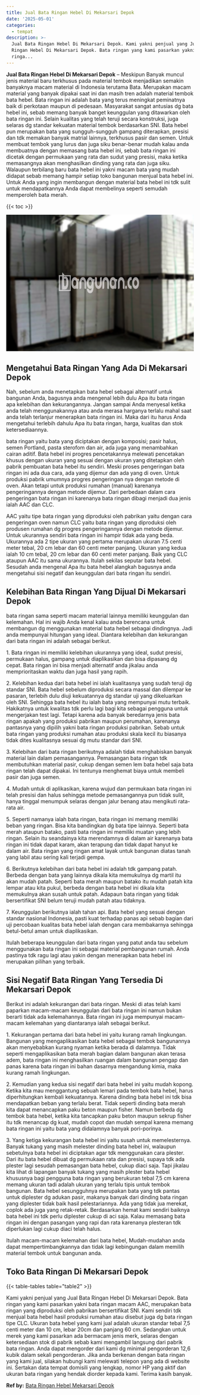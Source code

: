 ```yaml
---
title: Jual Bata Ringan Hebel Di Mekarsari Depok
date: '2025-05-01'
categories:
  - tempat
description: >-
  Jual Bata Ringan Hebel Di Mekarsari Depok. Kami yakni penjual yang Jual Bata
  Ringan Hebel Di Mekarsari Depok. Bata ringan yang kami pasarkan yakni bata
  ringa...
---
```


**Jual Bata Ringan Hebel Di Mekarsari Depok** – Meskipun Banyak muncul jenis material baru terkhusus pada material tembok menjadikan semakin banyaknya macam material di Indonesia terutama Bata. Merupakan macam material yang banyak dipakai saat ini dan masih tren adalah material tembok bata hebel. Bata ringan ini adalah bata yang terus meningkat peminatnya baik di perkotaan maupun di pedesaan. Masyarakat sangat antusias dg bata hebel ini, sebab memang banyak banget keunggulan yang ditawarkan oleh bata ringan ini. Selain kualitas yang telah teruji secara konstruksi, juga selaras dg standar kekuatan material tembok berdasarkan SNI. Bata hebel pun merupakan bata yang sungguh-sungguh gampang diterapkan, presisi dan tdk memakan banyak matrial lainnya, terkhusus pasir dan semen. Untuk membuat tembok yang lurus dan juga siku benar-benar mudah kalau anda membuatnya dengan memasang bata hebel ini, sebab bata ringan ini dicetak dengan permukaan yang rata dan sudut yang presisi, maka ketika memasangnya akan menghasilkan dinding yang rata dan juga siku. Walaupun terbilang baru bata hebel ini yakni macam bata yang mudah didapat sebab memang hampir setiap toko bangunan menjual bata hebel ini. Untuk Anda yang ingin membangun dengan material bata hebel ini tdk sulit untuk mendapatkannya Anda dapat membelinya seperti semudah memperoleh bata merah.

{{< toc >}}

![Jual Bata Ringan Hebel Di Mekarsari Depok](/images/jual-hebel-murah-38.png)

## Mengetahui Bata Ringan Yang Ada Di Mekarsari Depok

Nah, sebelum anda menetapkan bata hebel sebagai alternatif untuk bangunan Anda, bagusnya anda mengenal lebih dulu Apa itu bata ringan apa kelebihan dan kekurangannya. Jangan sampai Anda menyesal ketika anda telah menggunakannya atau anda merasa harganya terlalu mahal saat anda telah terlanjur menerapkan bata ringan ini. Maka dari itu harus Anda mengetahui terlebih dahulu Apa itu bata ringan, harga, kualitas dan stok ketersediaannya.

bata ringan yaitu bata yang diciptakan dengan komposisi; pasir halus, semen Portland, pasta sterofom dan air, ada juga yang menambahkan cairan aditif. Bata hebel ini progres pencetakannya melewati pencetakan khusus dengan ukuran yang sesuai dengan ukuran yang ditetapkan oleh pabrik pembuatan bata hebel itu sendiri. Meski proses pengeringan bata ringan ini ada dua cara, ada yang dijemur dan ada yang di oven. Untuk produksi pabrik umumnya progres pengeringan nya dengan metode di oven. Akan tetapi untuk produksi rumahan (manual) karenanya pengeringannya dengan metode dijemur. Dari perbedaan dalam cara pengeringan bata ringan ini karenanya bata ringan dibagi menjadi dua jenis ialah AAC dan CLC.

AAC yaitu tipe bata ringan yang diproduksi oleh pabrikan yaitu dengan cara pengeringan oven namun CLC yaitu bata ringan yang diproduksi oleh produsen rumahan dg progres pengeringannya dengan metode dijemur. Untuk ukurannya sendiri bata ringan ini hampir tidak ada yang beda. Ukurannya ada 2 tipe ukuran yang pertama merupakan ukuran 7.5 centi meter tebal, 20 cm lebar dan 60 centi meter panjang. Ukuran yang kedua ialah 10 cm tebal, 20 cm lebar dan 60 centi meter panjang. Baik yang CLC ataupun AAC itu sama ukurannya. Itulah sekilas seputar bata hebel. Sesudah anda mengenal Apa itu bata hebel alangkah bagusnya anda mengetahui sisi negatif dan keunggulan dari bata ringan itu sendiri.

## Kelebihan Bata Ringan Yang Dijual Di Mekarsari Depok

bata ringan sama seperti macam material lainnya memiliki keunggulan dan kelemahan. Hal ini wajib Anda kenal kalau anda berencana untuk membangun dg menggunakan material bata hebel sebagai dindingnya. Jadi anda mempunyai hitungan yang ideal. Diantara kelebihan dan kekurangan dari bata ringan ini adalah sebagai berikut.

1\. Bata ringan ini memiliki kelebihan ukurannya yang ideal, sudut presisi, permukaan halus, gampang untuk diaplikasikan dan bisa dipasang dg cepat. Bata ringan ini bisa menjadi alternatif anda jikalau anda memprioritaskan waktu dan juga hasil yang rapih.

2\. Kelebihan kedua dari bata hebel ini ialah kualitasnya yang sudah teruji dg standar SNI. Bata hebel sebelum diproduksi secara massal dan dilempar ke pasaran, terlebih dulu diuji kekuatannya dg standar uji yang dikeluarkan oleh SNI. Sehingga bata hebel itu ialah bata yang mempunyai mutu terbaik. Hakikatnya untuk kwalitas tdk perlu lagi bagi kita sebagai pengguna untuk mengerjakan test lagi. Tetapi karena ada banyak beredarnya jenis bata ringan apakah yang produksi pabrikan maupun perumahan, karenanya pantasnya yang dipilih yakni bata ringan produksi pabrikan. Sebab untuk bata ringan yang produksi rumahan atau produksi skala kecil itu biasanya tidak dites kualitasnya sesuai dg mutu standar dari SNI.

3\. Kelebihan dari bata ringan berikutnya adalah tidak menghabiskan banyak material lain dalam pemasangannya. Pemasangan bata ringan tdk membutuhkan material pasir, cukup dengan semen lem bata hebel saja bata ringan telah dapat dipakai. Ini tentunya menghemat biaya untuk membeli pasir dan juga semen.

4\. Mudah untuk di aplikasikan, karena wujud dan permukaan bata ringan ini telah presisi dan halus sehingga metode pemasangannya pun tidak sulit, hanya tinggal menumpuk selaras dengan jalur benang atau mengikuti rata-rata air.

5\. Seperti namanya ialah bata ringan, bata ringan ini memang memiliki beban yang ringan. Bisa kita bandingkan dg bata tipe lainnya. Seperti bata merah ataupun batako, pasti bata ringan ini memiliki muatan yang lebih ringan. Selain itu seandainya kita merendamnya di dalam air karenanya bata ringan ini tidak dapat karam, akan terapung dan tidak dapat hanyut ke dalam air. Bata ringan yang ringan amat layak untuk bangunan diatas tanah yang labil atau sering kali terjadi gempa.

6\. Berikutnya kelebihan dari bata hebel ini adalah tdk gampang patah. Berbeda dengan bata yang lainnya dikala kita memukulnya dg martil itu akan mudah patah. Seperti bata merah maupun batako itu mudah patah kita lempar atau kita pukul, berbeda dengan bata hebel ini dikala kita memukulnya akan susah untuk patah. Adapaun bata ringan yang tidak bersertifikat SNI belum teruji mudah patah atau tidaknya.

7\. Keunggulan berikutnya ialah tahan api. Bata hebel yang sesuai dengan standar nasional Indonesia, pasti kuat terhadap panas api sebab bagian dari uji percobaan kualitas bata hebel ialah dengan cara membakarnya sehingga betul-betul aman untuk diaplikasikan.

Itulah beberapa keunggulan dari bata ringan yang patut anda tau sebelum menggunakan bata ringan ini sebagai material pembangunan rumah. Anda pastinya tdk ragu lagi atau yakin dengan menerapkan bata hebel ini merupakan pilihan yang terbaik.

## Sisi Negatif Bata Ringan Yang Tersedia Di Mekarsari Depok

Berikut ini adalah kekurangan dari bata ringan. Meski di atas telah kami paparkan macam-macam keunggulan dari bata ringan ini namun bukan berarti tidak ada kelemahannya. Bata ringan ini juga mempunyai macam-macam kelemahan yang diantaranya ialah sebagai berikut.

1\. Kekurangan pertama dari bata hebel ini yaitu kurang ramah lingkungan. Bangunan yang mengaplikasikan bata hebel sebagai tembok bangunannya akan menyebabkan kurang nyaman ketika berada di dalamnya. Tidak seperti mengaplikasikan bata merah bagian dalam bangunan akan terasa adem, bata ringan ini menghasilkan ruangan dalam bangunan pengap dan panas karena bata ringan ini bahan dasarnya mengandung kimia, maka kurang ramah lingkungan.

2\. Kemudian yang kedua sisi negatif dari bata hebel ini yaitu mudah kopong. Ketika kita mau menggantung sebuah lemari pada tembok bata hebel, harus diperhitungkan kembali kekuatannya. Karena dinding bata hebel ini tdk bisa mendapatkan beban yang terlalu berat. Tidak seperti dinding bata merah kita dapat menancapkan paku beton maupun fisher. Namun berbeda dg tembok bata hebel, ketika kita tancapkan paku beton maupun sekrup fisher itu tdk menancap dg kuat, mudah copot dan mudah sempal karena memang bata ringan ini yaitu bata yang didalamnya banyak pori-porinya.

3\. Yang ketiga kekurangan bata hebel ini yaitu susah untuk memelesternya. Banyak tukang yang masih melester dinding bata hebel ini, walaupun sebetulnya bata hebel ini diciptakan agar tdk menggunakan cara plester. Dari itu bata hebel dibuat dg permukaan rata dan presisi, supaya tdk ada plester lagi sesudah pemasangan bata hebel, cukup diaci saja. Tapi jikalau kita lihat di lapangan banyak tukang yang masih plester bata hebel khususnya bagi pengguna bata ringan yang berukuran tebal 7,5 cm karena memang ukuran tadi adalah ukuran yang terlalu tipis untuk tembok bangunan. Bata hebel sesungguhnya merupakan bata yang tdk pantas untuk diplester dg adukan pasir, makanya banyak dari dinding bata ringan yang diplester tidak baik hasil pelestariannya. Ada yang tidak jua merekat, coplok ada juga yang retak-retak. Berdasarkan hemat kami sendiri baiknya bata hebel ini tdk perlu diplester cukup di aci saja. Kalau memasang bata ringan ini dengan pasangan yang rapi dan rata karenanya plesteran tdk diperlukan lagi cukup diaci telah halus.

Itulah macam-macam kelemahan dari bata hebel, Mudah-mudahan anda dapat mempertimbangkannya dan tidak lagi kebingungan dalam memilih material tembok untuk bangunan anda.

## Toko Bata Ringan Di Mekarsari Depok

{{< table-tables table="table2" >}}

Kami yakni penjual yang Jual Bata Ringan Hebel Di Mekarsari Depok. Bata ringan yang kami pasarkan yakni bata ringan macam AAC, merupakan bata ringan yang diproduksi oleh pabrikan bersertifikat SNI. Kami sendiri tdk menjual bata hebel hasil produksi rumahan atau disebut juga dg bata ringan tipe CLC. Ukuran bata hebel yang kami jual adalah ukuran standar tebal 7,5 centi meter dan 10 cm, lebar 20cm dan panjang 60 cm. Sedangkan untuk merek yang kami pasarkan ada bermacam jenis merk, selaras dengan ketersediaan stok di pabrik sebab kami mengambil langsung dari pabrik bata ringan. Anda dapat mengorder dari kami dg minimal pengorderan 12,6 kubik dalam sekali pengorderan. Jika anda berkenan dengan bata ringan yang kami jual, silakan hubungi kami melewati telepon yang ada di website ini. Sertakan data tempat domisili yang lengkap, nomor HP yang aktif dan ukuran bata ringan yang hendak diorder kepada kami. Terima kasih banyak.

**Ref by:** [Bata Ringan Hebel Mekarsari Depok](https://id.wikipedia.org/wiki/Bata)
